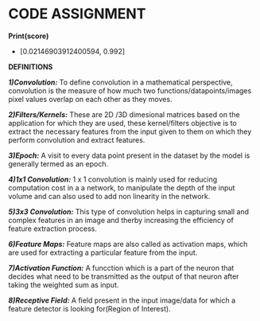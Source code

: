 # **CODE ASSIGNMENT**

**Print(score)**
- [0.02146903912400594, 0.992]


**DEFINITIONS**

***1)Convolution:***
To define convolution in a mathematical perspective, convolution is the measure of how much two functions/datapoints/images pixel values overlap on each other as they moves. 

***2)Filters/Kernels:***
These are 2D /3D dimesional matrices based on the application for which they are used, these kernel/filters objective is to extract the necessary features from the input given to them on which they perform convolution and extract features.

***3)Epoch:***
A visit to every data point present in the dataset by the model is generally termed as an epoch.

***4)1x1 Convolution:***
1 x 1 convolution is mainly used for reducing computation cost in a a network, to manipulate the depth of the input volume and can also used to add non linearity in the network.

***5)3x3 Convolution:***
This type of convolution helps in capturing small and complex features in an image and therby increasing the efficiency of feature extraction process.

***6)Feature Maps:***
Feature maps are also called as activation maps, which are used for extracting a particular feature from the input.

***7)Activation Function:***
A funcction which is a part of the neuron that decides what need to be transmitted as the output of that neuron after taking the weighted sum as input.

***8)Receptive Field:***
A field present in the input image/data for which a feature detector is looking for(Region of Interest).
